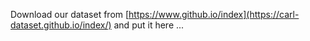 Download our dataset from [https://www.github.io/index](https://carl-dataset.github.io/index/) and put it here ...
